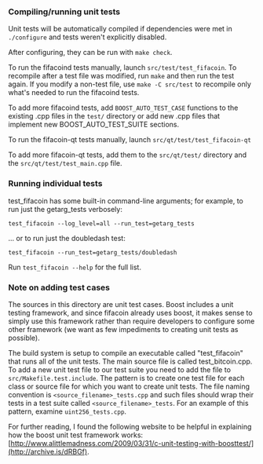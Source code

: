 ### Compiling/running unit tests

Unit tests will be automatically compiled if dependencies were met in `./configure`
and tests weren't explicitly disabled.

After configuring, they can be run with `make check`.

To run the fifacoind tests manually, launch `src/test/test_fifacoin`. To recompile
after a test file was modified, run `make` and then run the test again. If you
modify a non-test file, use `make -C src/test` to recompile only what's needed
to run the fifacoind tests.

To add more fifacoind tests, add `BOOST_AUTO_TEST_CASE` functions to the existing
.cpp files in the `test/` directory or add new .cpp files that
implement new BOOST_AUTO_TEST_SUITE sections.

To run the fifacoin-qt tests manually, launch `src/qt/test/test_fifacoin-qt`

To add more fifacoin-qt tests, add them to the `src/qt/test/` directory and
the `src/qt/test/test_main.cpp` file.

### Running individual tests

test_fifacoin has some built-in command-line arguments; for
example, to run just the getarg_tests verbosely:

    test_fifacoin --log_level=all --run_test=getarg_tests

... or to run just the doubledash test:

    test_fifacoin --run_test=getarg_tests/doubledash

Run `test_fifacoin --help` for the full list.

### Note on adding test cases

The sources in this directory are unit test cases.  Boost includes a
unit testing framework, and since fifacoin already uses boost, it makes
sense to simply use this framework rather than require developers to
configure some other framework (we want as few impediments to creating
unit tests as possible).

The build system is setup to compile an executable called "test_fifacoin"
that runs all of the unit tests.  The main source file is called
test_bitcoin.cpp. To add a new unit test file to our test suite you need
to add the file to `src/Makefile.test.include`. The pattern is to create
one test file for each class or source file for which you want to create
unit tests.  The file naming convention is `<source_filename>_tests.cpp`
and such files should wrap their tests in a test suite
called `<source_filename>_tests`. For an example of this pattern,
examine `uint256_tests.cpp`.

For further reading, I found the following website to be helpful in
explaining how the boost unit test framework works:
[http://www.alittlemadness.com/2009/03/31/c-unit-testing-with-boosttest/](http://archive.is/dRBGf).
